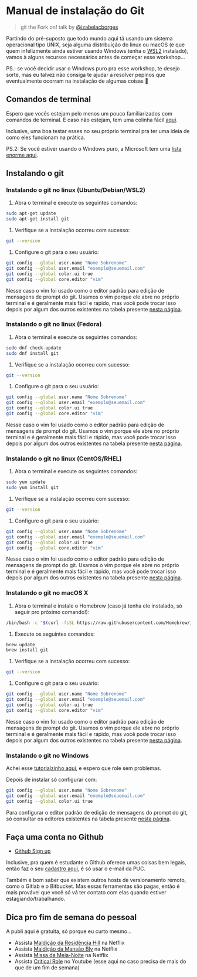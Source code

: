 # Manual de instalação do Git

> git the Fork on! talk by [@izabelacborges](https://github.com/izabelacborges)

Partindo do pré-suposto que todo mundo aqui tá usando um sistema operacional tipo UNIX, seja alguma distribuição do linux ou macOS (e que quem infelizmente ainda estiver usando Windows tenha o [WSL2](https://ubunlog.com/pt/wsl-como-instalar-y-usar-el-susbistema-ubuntu-en-windows-10/) instalado), vamos à alguns recursos necessários antes de começar esse workshop...

PS.: se você decidir usar o Windows puro pra esse workshop, te desejo sorte, mas eu talvez não consiga te ajudar a resolver pepinos que eventualmente ocorram na instalação de algumas coisas 🤷

## Comandos de terminal

Espero que vocês estejam pelo menos um pouco familiarizados com comandos de terminal. E caso não estejam, tem uma colinha fácil [aqui](https://www.hostinger.com.br/tutoriais/comandos-linux).

Inclusive, uma boa testar esses no seu próprio terminal pra ter uma ideia de como eles funcionam na prática.

PS.2: Se você estiver usando o Windows puro, a Microsoft tem uma [lista enorme aqui](https://docs.microsoft.com/pt-br/windows-server/administration/windows-commands/windows-commands).

## Instalando o git

### Instalando o git no linux (Ubuntu/Debian/WSL2)

1. Abra o terminal e execute os seguintes comandos:

```bash
sudo apt-get update
sudo apt-get install git
```

1. Verifique se a instalação ocorreu com sucesso:

```bash
git --version
```

1. Configure o git para o seu usuário:

```bash
git config --global user.name "Nome Sobrenome"
git config --global user.email "exemplo@seuemail.com"
git config --global color.ui true
git config --global core.editor "vim"
```

Nesse caso o vim foi usado como o editor padrão para edição de mensagens de prompt do git. Usamos o vim porque ele abre no próprio terminal e é geralmente mais fácil e rápido, mas você pode trocar isso depois por algum dos outros existentes na tabela presente [nesta página](https://www.atlassian.com/br/git/tutorials/setting-up-a-repository/git-config).

### Instalando o git no linux (Fedora)

1. Abra o terminal e execute os seguintes comandos:

```bash
sudo dnf check-update
sudo dnf install git
```

1. Verifique se a instalação ocorreu com sucesso:

```bash
git --version
```

1. Configure o git para o seu usuário:

```bash
git config --global user.name "Nome Sobrenome"
git config --global user.email "exemplo@seuemail.com"
git config --global color.ui true
git config --global core.editor "vim"
```

Nesse caso o vim foi usado como o editor padrão para edição de mensagens de prompt do git. Usamos o vim porque ele abre no próprio terminal e é geralmente mais fácil e rápido, mas você pode trocar isso depois por algum dos outros existentes na tabela presente [nesta página](https://www.atlassian.com/br/git/tutorials/setting-up-a-repository/git-config).

### Instalando o git no linux (CentOS/RHEL)

1. Abra o terminal e execute os seguintes comandos:

```bash
sudo yum update
sudo yum install git
```

1. Verifique se a instalação ocorreu com sucesso:

```bash
git --version
```

1. Configure o git para o seu usuário:

```bash
git config --global user.name "Nome Sobrenome"
git config --global user.email "exemplo@seuemail.com"
git config --global color.ui true
git config --global core.editor "vim"
```

Nesse caso o vim foi usado como o editor padrão para edição de mensagens de prompt do git. Usamos o vim porque ele abre no próprio terminal e é geralmente mais fácil e rápido, mas você pode trocar isso depois por algum dos outros existentes na tabela presente [nesta página](https://www.atlassian.com/br/git/tutorials/setting-up-a-repository/git-config).

### Instalando o git no macOS X

1. Abra o terminal e instale o Homebrew (caso já tenha ele instalado, só seguir pro próximo comando!):

```bash
/bin/bash -c "$(curl -fsSL https://raw.githubusercontent.com/Homebrew/install/HEAD/install.sh)"
```

1. Execute os seguintes comandos:

```bash
brew update
brew install git
```

1. Verifique se a instalação ocorreu com sucesso:

```bash
git --version
```

1. Configure o git para o seu usuário:

```bash
git config --global user.name "Nome Sobrenome"
git config --global user.email "exemplo@seuemail.com"
git config --global color.ui true
git config --global core.editor "vim"
```

Nesse caso o vim foi usado como o editor padrão para edição de mensagens de prompt do git. Usamos o vim porque ele abre no próprio terminal e é geralmente mais fácil e rápido, mas você pode trocar isso depois por algum dos outros existentes na tabela presente [nesta página](https://www.atlassian.com/br/git/tutorials/setting-up-a-repository/git-config).

### Instalando o git no Windows

Achei esse [tutorialzinho aqui](https://dicasdeprogramacao.com.br/como-instalar-o-git-no-windows/), e espero que role sem problemas.

Depois de instalar só configurar com:
```bash
git config --global user.name "Nome Sobrenome"
git config --global user.email "exemplo@seuemail.com"
git config --global color.ui true
```

Para configurar o editor padrão de edição de mensagens do prompt do git, só consultar os editores existentes na tabela presente [nesta página](https://www.atlassian.com/br/git/tutorials/setting-up-a-repository/git-config).

## Faça uma conta no Github

- [Github Sign up](https://github.com/signup)

Inclusive, pra quem é estudante o Github oferece umas coisas bem legais, então faz o seu [cadastro aqui](https://education.github.com/pack), é só usar o e-mail da PUC.

Também é bom saber que existem outros hosts de versionamento remoto, como o Gitlab e o Bitbucket. Mas essas ferramentas são pagas, então é mais provável que você só vá ter contato com elas quando estiver estagiando/trabalhando.

## Dica pro fim de semana do pessoal

A publi aqui é gratuita, só porque eu curto mesmo...

- Assista [Maldição da Residência Hill](https://www.netflix.com/br/title/80189221) na Netflix
- Assista [Maldição da Mansão Bly](https://www.netflix.com/br/title/81237854) na Netflix
- Assista [Missa da Meia-Noite](https://www.netflix.com/br/title/81083626) na Netflix
- Assista [Critical Role](https://www.youtube.com/playlist?list=PL1tiwbzkOjQxD0jjAE7PsWoaCrs0EkBH2) no Youtube (esse aqui no caso precisa de mais do que de um fim de semana)
